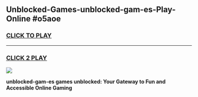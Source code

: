 
## Unblocked-Games-unblocked-gam-es-Play-Online #o5aoe
<h3>
<a href="https://news.freeplayer.one?title=unblocked-gam-es&ref=3">CLICK TO PLAY</a></h3>
<hr>

<h3>
<a href="https://news.freeplayer.one?title=unblocked-gam-es&ref=3">CLICK 2 PLAY</a>
  
</h3>

<a href="https://news.freeplayer.one?title=unblocked-gam-es&ref=3"><img src="https://clearcache.store/games.png"></a>


**unblocked-gam-es games unblocked: Your Gateway to Fun and Accessible Online Gaming**
